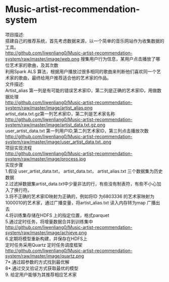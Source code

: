 # Music-artist-recommendation-system    
项目描述:     
搭建自己的推荐系统，首先考虑数据来源，以一个简单的音乐网站作为收集数据的工具。    
http://github.com/liwenliang0/Music-artist-recommendation-system/raw/master/image/web.png
搜集用户行为信息，某用户点击播放了哪位艺术家的歌曲，及其次数       
利用Spark  ALS 算法，根据用户播放过很多相同的歌曲来判断他们喜欢同一个艺术家的歌曲，最终给用户推荐适合他的艺术家的作品。     
文件描述:    
Artist_alias   第一列是有可能的错误艺术家ID，第二列是正确的艺术家ID，用做数据处理   
http://github.com/liwenliang0/Music-artist-recommendation-system/raw/master/image/artist_alias.png  
artist_data.txt.gz第一列艺术家ID，第二列是艺术家名称    
http://github.com/liwenliang0/Music-artist-recommendation-system/raw/master/image/artist_data.txt.gz.png  
 user_artist_data.txt   第一列用户ID,第二列艺术家ID，第三列点击播放次数       
http://github.com/liwenliang0/Music-artist-recommendation-system/raw/master/image/user_artist_data.txt..png    
项目实现流程    
http://github.com/liwenliang0/Music-artist-recommendation-system/raw/master/image/process.jpg    
实现步骤       
1.假设 user_artist_data.txt， artist_data.txt， artist_alias.txt 三个数据集为历史数据     
2.过滤掉数据集artist_data.txt中少量非法的行，有些没有制表符，有些不小心加入了换行符。      
3.将不正确的艺术家ID映射为正确的，例如将ID 为6803336 的艺术家映射为1000010的艺术家，通过广播变量，将artist_alias.txt 读入内存转为map 广播出去   
4.将训练集存储在HDFS 上的指定位置，格式parquet    
5.通过定时任务，将增量数据合并到训练集中     
http://github.com/liwenliang0/Music-artist-recommendation-system/raw/master/image/achieve.png     
6.定期将模型重新构建，并保存在HDFS上     
定时任务采用Quartz 定时任务调度框架     
http://github.com/liwenliang0/Music-artist-recommendation-system/raw/master/image/quartz.png   
7*.通过超参数的方式找到最优解     
8*.通过交叉验证方式获取最优的模型      
9. 给定用户能够为其推荐相应艺术家      













